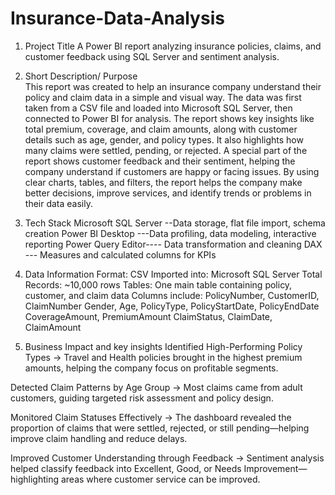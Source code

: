 # Insurance-Data-Analysis
1. Project Title
   A Power BI report analyzing insurance policies, claims, and customer feedback using SQL Server and sentiment analysis.

2. Short Description/ Purpose  
   This report was created to help an insurance company understand their policy and claim data in a simple and visual way. The data was first taken from a CSV file and loaded into Microsoft SQL Server, then connected to Power BI for analysis. The report shows key insights like total premium, coverage, and claim amounts, along with customer details such as age, gender, and policy types. It also highlights how many claims were settled, pending, or rejected. A special part of the report shows customer feedback and their sentiment, helping the company understand if customers are happy or facing issues. By using clear charts, tables, and filters, the report helps the company make better decisions, improve services, and identify trends or problems in their data easily.

3. Tech Stack
   Microsoft SQL Server	--Data storage, flat file import, schema creation
   Power BI Desktop	---Data profiling, data modeling, interactive reporting
   Power Query Editor----	Data transformation and cleaning
   DAX	--- Measures and calculated columns for KPIs

4. Data Information
   Format: CSV
   Imported into: Microsoft SQL Server
   Total Records: ~10,000 rows
   Tables: One main table containing policy, customer, and claim data
   Columns include:
   PolicyNumber, CustomerID, ClaimNumber
   Gender, Age, PolicyType, PolicyStartDate, PolicyEndDate
   CoverageAmount, PremiumAmount
   ClaimStatus, ClaimDate, ClaimAmount

5. Business Impact and key insights
   Identified High-Performing Policy Types
→ Travel and Health policies brought in the highest premium amounts, helping the company focus on profitable segments.

  Detected Claim Patterns by Age Group
→ Most claims came from adult customers, guiding targeted risk assessment and policy design.

  Monitored Claim Statuses Effectively
→ The dashboard revealed the proportion of claims that were settled, rejected, or still pending—helping improve claim handling and reduce delays.

  Improved Customer Understanding through Feedback
→ Sentiment analysis helped classify feedback into Excellent, Good, or Needs Improvement—highlighting areas where customer service can be improved.


   
